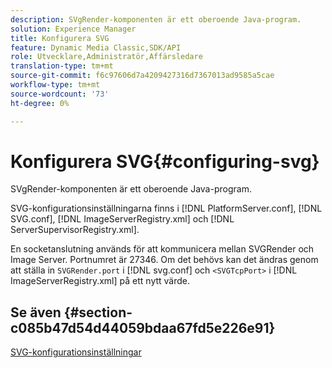 ```yaml
---
description: SVgRender-komponenten är ett oberoende Java-program.
solution: Experience Manager
title: Konfigurera SVG
feature: Dynamic Media Classic,SDK/API
role: Utvecklare,Administratör,Affärsledare
translation-type: tm+mt
source-git-commit: f6c97606d7a4209427316d7367013ad9585a5cae
workflow-type: tm+mt
source-wordcount: '73'
ht-degree: 0%

---
```



# Konfigurera SVG{#configuring-svg}

SVgRender-komponenten är ett oberoende Java-program.

SVG-konfigurationsinställningarna finns i [!DNL PlatformServer.conf], [!DNL SVG.conf], [!DNL ImageServerRegistry.xml] och [!DNL ServerSupervisorRegistry.xml].

En socketanslutning används för att kommunicera mellan SVGRender och Image Server. Portnumret är 27346. Om det behövs kan det ändras genom att ställa in `SVGRender.port` i [!DNL svg.conf] och `<SVGTcpPort>` i [!DNL ImageServerRegistry.xml] på ett nytt värde.

## Se även {#section-c085b47d54d44059bdaa67fd5e226e91}

[SVG-konfigurationsinställningar](../../../is-api/image-serving-api-ref/c-configuration-and-administration/c-server-settings/r-svg.md#reference-232104868b2d4af9a4ac9c87552c0bb5)
